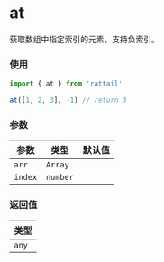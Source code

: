 # at

获取数组中指定索引的元素，支持负索引。

### 使用

```ts
import { at } from 'rattail'

at([1, 2, 3], -1) // return 3
```

### 参数

| 参数    | 类型     | 默认值 |
| ------- | -------- | ------ |
| `arr`   | `Array`  |        |
| `index` | `number` |        |

### 返回值

| 类型  |
| ----- |
| `any` |
